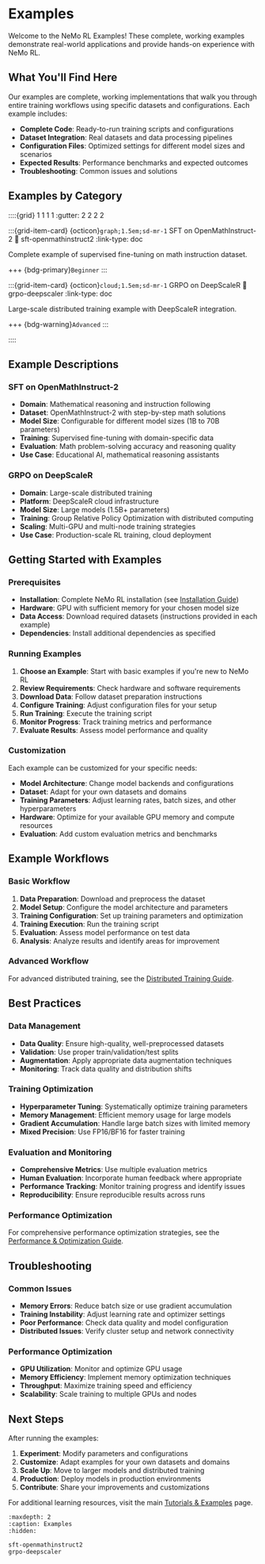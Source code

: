 # Examples

Welcome to the NeMo RL Examples! These complete, working examples demonstrate real-world applications and provide hands-on experience with NeMo RL.

## What You'll Find Here

Our examples are complete, working implementations that walk you through entire training workflows using specific datasets and configurations. Each example includes:

- **Complete Code**: Ready-to-run training scripts and configurations
- **Dataset Integration**: Real datasets and data processing pipelines
- **Configuration Files**: Optimized settings for different model sizes and scenarios
- **Expected Results**: Performance benchmarks and expected outcomes
- **Troubleshooting**: Common issues and solutions

## Examples by Category

::::{grid} 1 1 1 1
:gutter: 2 2 2 2

:::{grid-item-card} {octicon}`graph;1.5em;sd-mr-1` SFT on OpenMathInstruct-2
:link: sft-openmathinstruct2
:link-type: doc

Complete example of supervised fine-tuning on math instruction dataset.

+++
{bdg-primary}`Beginner`
:::

:::{grid-item-card} {octicon}`cloud;1.5em;sd-mr-1` GRPO on DeepScaleR
:link: grpo-deepscaler
:link-type: doc

Large-scale distributed training example with DeepScaleR integration.

+++
{bdg-warning}`Advanced`
:::

::::

## Example Descriptions

### **SFT on OpenMathInstruct-2**
- **Domain**: Mathematical reasoning and instruction following
- **Dataset**: OpenMathInstruct-2 with step-by-step math solutions
- **Model Size**: Configurable for different model sizes (1B to 70B parameters)
- **Training**: Supervised fine-tuning with domain-specific data
- **Evaluation**: Math problem-solving accuracy and reasoning quality
- **Use Case**: Educational AI, mathematical reasoning assistants

### **GRPO on DeepScaleR**
- **Domain**: Large-scale distributed training
- **Platform**: DeepScaleR cloud infrastructure
- **Model Size**: Large models (1.5B+ parameters)
- **Training**: Group Relative Policy Optimization with distributed computing
- **Scaling**: Multi-GPU and multi-node training strategies
- **Use Case**: Production-scale RL training, cloud deployment

## Getting Started with Examples

### **Prerequisites**
- **Installation**: Complete NeMo RL installation (see [Installation Guide](../../get-started/installation))
- **Hardware**: GPU with sufficient memory for your chosen model size
- **Data Access**: Download required datasets (instructions provided in each example)
- **Dependencies**: Install additional dependencies as specified

### **Running Examples**

1. **Choose an Example**: Start with basic examples if you're new to NeMo RL
2. **Review Requirements**: Check hardware and software requirements
3. **Download Data**: Follow dataset preparation instructions
4. **Configure Training**: Adjust configuration files for your setup
5. **Run Training**: Execute the training script
6. **Monitor Progress**: Track training metrics and performance
7. **Evaluate Results**: Assess model performance and quality

### **Customization**

Each example can be customized for your specific needs:

- **Model Architecture**: Change model backends and configurations
- **Dataset**: Adapt for your own datasets and domains
- **Training Parameters**: Adjust learning rates, batch sizes, and other hyperparameters
- **Hardware**: Optimize for your available GPU memory and compute resources
- **Evaluation**: Add custom evaluation metrics and benchmarks

## Example Workflows

### **Basic Workflow**
1. **Data Preparation**: Download and preprocess the dataset
2. **Model Setup**: Configure the model architecture and parameters
3. **Training Configuration**: Set up training parameters and optimization
4. **Training Execution**: Run the training script
5. **Evaluation**: Assess model performance on test data
6. **Analysis**: Analyze results and identify areas for improvement

### Advanced Workflow

For advanced distributed training, see the [Distributed Training Guide](../../advanced/performance/distributed-training.md).

## Best Practices

### **Data Management**
- **Data Quality**: Ensure high-quality, well-preprocessed datasets
- **Validation**: Use proper train/validation/test splits
- **Augmentation**: Apply appropriate data augmentation techniques
- **Monitoring**: Track data quality and distribution shifts

### **Training Optimization**
- **Hyperparameter Tuning**: Systematically optimize training parameters
- **Memory Management**: Efficient memory usage for large models
- **Gradient Accumulation**: Handle large batch sizes with limited memory
- **Mixed Precision**: Use FP16/BF16 for faster training

### **Evaluation and Monitoring**
- **Comprehensive Metrics**: Use multiple evaluation metrics
- **Human Evaluation**: Incorporate human feedback where appropriate
- **Performance Tracking**: Monitor training progress and identify issues
- **Reproducibility**: Ensure reproducible results across runs

### **Performance Optimization**

For comprehensive performance optimization strategies, see the [Performance & Optimization Guide](../../advanced/performance/index).

## Troubleshooting

### **Common Issues**
- **Memory Errors**: Reduce batch size or use gradient accumulation
- **Training Instability**: Adjust learning rate and optimizer settings
- **Poor Performance**: Check data quality and model configuration
- **Distributed Issues**: Verify cluster setup and network connectivity

### **Performance Optimization**
- **GPU Utilization**: Monitor and optimize GPU usage
- **Memory Efficiency**: Implement memory optimization techniques
- **Throughput**: Maximize training speed and efficiency
- **Scalability**: Scale training to multiple GPUs and nodes

## Next Steps

After running the examples:

1. **Experiment**: Modify parameters and configurations
2. **Customize**: Adapt examples for your own datasets and domains
3. **Scale Up**: Move to larger models and distributed training
4. **Production**: Deploy models in production environments
5. **Contribute**: Share your improvements and customizations

For additional learning resources, visit the main [Tutorials & Examples](../index) page.

```{toctree}
:maxdepth: 2
:caption: Examples
:hidden:

sft-openmathinstruct2
grpo-deepscaler
``` 